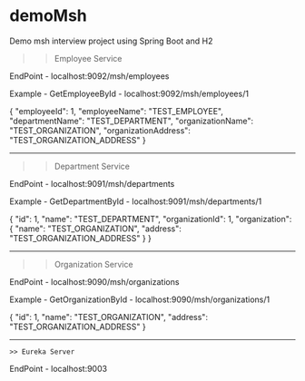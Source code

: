 # demoMsh
Demo msh interview project using Spring Boot and H2




>> Employee Service 


EndPoint -  localhost:9092/msh/employees

Example -
GetEmployeeById - localhost:9092/msh/employees/1

   {
    "employeeId": 1,
    "employeeName": "TEST_EMPLOYEE",
    "departmentName": "TEST_DEPARTMENT",
    "organizationName": "TEST_ORGANIZATION",
    "organizationAddress": "TEST_ORGANIZATION_ADDRESS"
  }
  
  
  ----------------------------------------------------------------------------
  
  >> Department Service 
  
  
EndPoint -  localhost:9091/msh/departments

Example -
GetDepartmentById - localhost:9091/msh/departments/1

{
    "id": 1,
    "name": "TEST_DEPARTMENT",
    "organizationId": 1,
    "organization": {
        "name": "TEST_ORGANIZATION",
        "address": "TEST_ORGANIZATION_ADDRESS"
    }
}

  ----------------------------------------------------------------------------
  
  >> Organization Service 


EndPoint -  localhost:9090/msh/organizations

Example -
GetOrganizationById - localhost:9090/msh/organizations/1


{
    "id": 1,
    "name": "TEST_ORGANIZATION",
    "address": "TEST_ORGANIZATION_ADDRESS"
}


  ----------------------------------------------------------------------------
  
    >> Eureka Server 
   
 EndPoint -    localhost:9003










